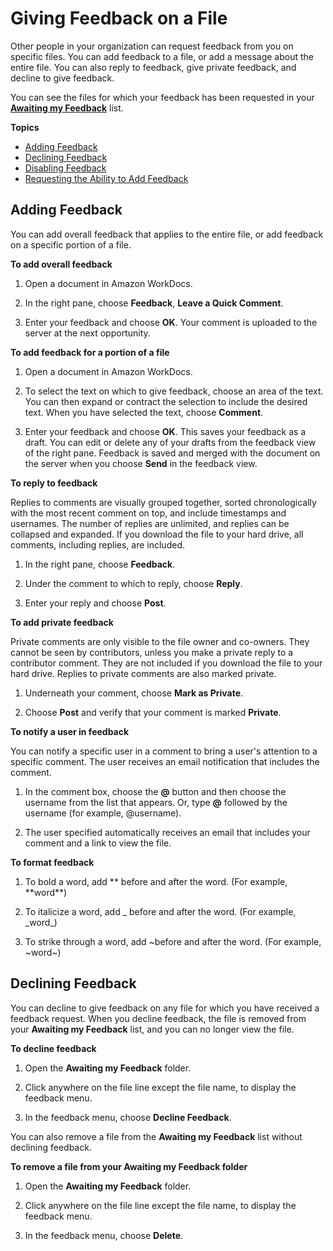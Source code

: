 # Giving Feedback on a File<a name="android_feedback"></a>

Other people in your organization can request feedback from you on specific files\. You can add feedback to a file, or add a message about the entire file\. You can also reply to feedback, give private feedback, and decline to give feedback\.

You can see the files for which your feedback has been requested in your [**Awaiting my Feedback**](web_nav_view.md#web_awaiting_feedback) list\.

**Topics**
+ [Adding Feedback](#add_feedback)
+ [Declining Feedback](#w3ab2b9c18c14c10)
+ [Disabling Feedback](android_disable_feedback.md)
+ [Requesting the Ability to Add Feedback](android_access_feedback.md)

## Adding Feedback<a name="add_feedback"></a>

You can add overall feedback that applies to the entire file, or add feedback on a specific portion of a file\. 

**To add overall feedback**

1. Open a document in Amazon WorkDocs\.

1. In the right pane, choose **Feedback**, **Leave a Quick Comment**\. 

1. Enter your feedback and choose **OK**\. Your comment is uploaded to the server at the next opportunity\.

**To add feedback for a portion of a file**

1. Open a document in Amazon WorkDocs\.

1. To select the text on which to give feedback, choose an area of the text\. You can then expand or contract the selection to include the desired text\. When you have selected the text, choose **Comment**\.

1. Enter your feedback and choose **OK**\. This saves your feedback as a draft\. You can edit or delete any of your drafts from the feedback view of the right pane\. Feedback is saved and merged with the document on the server when you choose **Send** in the feedback view\.

**To reply to feedback**

Replies to comments are visually grouped together, sorted chronologically with the most recent comment on top, and include timestamps and usernames\. The number of replies are unlimited, and replies can be collapsed and expanded\. If you download the file to your hard drive, all comments, including replies, are included\.

1. In the right pane, choose **Feedback**\.

1. Under the comment to which to reply, choose **Reply**\.

1. Enter your reply and choose **Post**\.

**To add private feedback**

Private comments are only visible to the file owner and co\-owners\. They cannot be seen by contributors, unless you make a private reply to a contributor comment\. They are not included if you download the file to your hard drive\. Replies to private comments are also marked private\.

1. Underneath your comment, choose **Mark as Private**\.

1. Choose **Post** and verify that your comment is marked **Private**\.

**To notify a user in feedback**

You can notify a specific user in a comment to bring a user's attention to a specific comment\. The user receives an email notification that includes the comment\.

1. In the comment box, choose the **@** button and then choose the username from the list that appears\. Or, type **@** followed by the username \(for example, @username\)\.

1. The user specified automatically receives an email that includes your comment and a link to view the file\.

**To format feedback**

1. To bold a word, add \*\* before and after the word\. \(For example, \*\*word\*\*\)

1. To italicize a word, add \_ before and after the word\. \(For example, \_word\_\)

1. To strike through a word, add \~before and after the word\. \(For example, \~word\~\)

## Declining Feedback<a name="w3ab2b9c18c14c10"></a>

You can decline to give feedback on any file for which you have received a feedback request\. When you decline feedback, the file is removed from your **Awaiting my Feedback** list, and you can no longer view the file\.

**To decline feedback**

1. Open the **Awaiting my Feedback** folder\.

1. Click anywhere on the file line except the file name, to display the feedback menu\.

1. In the feedback menu, choose **Decline Feedback**\.

You can also remove a file from the **Awaiting my Feedback** list without declining feedback\.

**To remove a file from your **Awaiting my Feedback** folder**

1. Open the **Awaiting my Feedback** folder\.

1. Click anywhere on the file line except the file name, to display the feedback menu\.

1. In the feedback menu, choose **Delete**\.